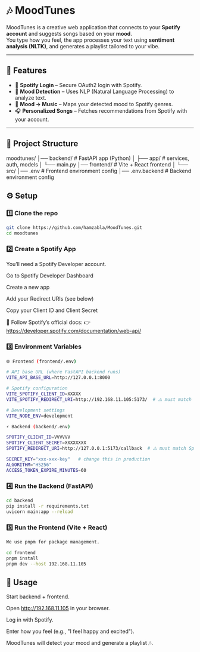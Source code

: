 # 🎶 MoodTunes

MoodTunes is a creative web application that connects to your **Spotify account** and suggests songs based on your **mood**.  
You type how you feel, the app processes your text using **sentiment analysis (NLTK)**, and generates a playlist tailored to your vibe.

---

## 🚀 Features
- 🔑 **Spotify Login** – Secure OAuth2 login with Spotify.
- 🧠 **Mood Detection** – Uses NLP (Natural Language Processing) to analyze text.
- 🎵 **Mood → Music** – Maps your detected mood to Spotify genres.
- 🎧 **Personalized Songs** – Fetches recommendations from Spotify with your account.

---

## 📂 Project Structure

moodtunes/
│── backend/ # FastAPI app (Python)
│ ├── app/ # services, auth, models
│ └── main.py
│── frontend/ # Vite + React frontend
│ └── src/
│── .env # Frontend environment config
│── .env.backend # Backend environment config

## ⚙️ Setup

### 1️⃣ Clone the repo
```bash
git clone https://github.com/hamzabla/MoodTunes.git
cd moodtunes
```

### 2️⃣ Create a Spotify App

You’ll need a Spotify Developer account.

Go to Spotify Developer Dashboard

Create a new app

Add your Redirect URIs (see below)

Copy your Client ID and Client Secret

📖 Follow Spotify’s official docs:
👉 https://developer.spotify.com/documentation/web-api/


### 3️⃣ Environment Variables
```bash
🌐 Frontend (frontend/.env)

# API base URL (where FastAPI backend runs)
VITE_API_BASE_URL=http://127.0.0.1:8000

# Spotify configuration
VITE_SPOTIFY_CLIENT_ID=XXXXX
VITE_SPOTIFY_REDIRECT_URI=http://192.168.11.105:5173/  # ⚠️ must match Spotify app settings

# Development settings
VITE_NODE_ENV=development

⚡ Backend (backend/.env)

SPOTIFY_CLIENT_ID=VVVVVV
SPOTIFY_CLIENT_SECRET=XXXXXXXX
SPOTIFY_REDIRECT_URI=http://127.0.0.1:5173/callback  # ⚠️ must match Spotify app settings

SECRET_KEY="xxx-xxx-key"   # change this in production
ALGORITHM="HS256"
ACCESS_TOKEN_EXPIRE_MINUTES=60
```
### 4️⃣ Run the Backend (FastAPI)
```bash
cd backend
pip install -r requirements.txt
uvicorn main:app --reload
```
### 5️⃣ Run the Frontend (Vite + React)
```bash
We use pnpm for package management.

cd frontend
pnpm install
pnpm dev --host 192.168.11.105
```
## 🧪 Usage

Start backend + frontend.

Open http://192.168.11.105 in your browser.

Log in with Spotify.

Enter how you feel (e.g., "I feel happy and excited").

MoodTunes will detect your mood and generate a playlist 🎶.
